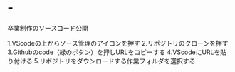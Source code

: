 # -
卒業制作のソースコード公開

1.VScodeの上からソース管理のアイコンを押す
2.リポジトリのクローンを押す
3.Githubのcode（緑のボタン）を押しURLをコピーする
4.VScodeにURLを貼り付ける
5.リポジトリをダウンロードする作業フォルダを選択する